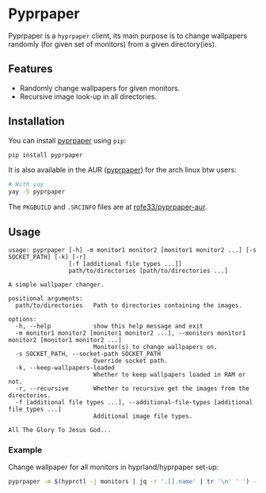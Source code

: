 # Pyprpaper

Pyprpaper  is  a   `hyprpaper`  client,  its  main
purpose   is   to   change   wallpapers   randomly
(for  given   set  of   monitors)  from   a  given
directory(ies).

## Features

- Randomly change wallpapers for given monitors.
- Recursive image look-up in all directories.

## Installation

You can install [pyprpaper](https://pypi.org/project/pyprpaper/) using `pip`:

```sh
pip install pyprpaper
```

It is also available in the AUR ([pyprpaper](https://aur.archlinux.org/packages/pyprpaper)) for the arch linux
btw users:

```sh
# With yay
yay -S pyprpaper
```

The `PKGBUILD` and `.SRCINFO` files are at
[rofe33/pyprpaper-aur](https://github.com/rofe33/pyprpaper-aur).

## Usage

```
usage: pyprpaper [-h] -m monitor1 monitor2 [monitor1 monitor2 ...] [-s SOCKET_PATH] [-k] [-r]
                 [-f [additional file types ...]]
                 path/to/directories [path/to/directories ...]

A simple wallpaper changer.

positional arguments:
  path/to/directories   Path to directories containing the images.

options:
  -h, --help            show this help message and exit
  -m monitor1 monitor2 [monitor1 monitor2 ...], --monitors monitor1 monitor2 [monitor1 monitor2 ...]
                        Monitor(s) to change wallpapers on.
  -s SOCKET_PATH, --socket-path SOCKET_PATH
                        Override socket path.
  -k, --keep-wallpapers-loaded
                        Whether to keep wallpapers loaded in RAM or not.
  -r, --recursive       Whether to recursive get the images from the directories.
  -f [additional file types ...], --additional-file-types [additional file types ...]
                        Additional image file types.

All The Glory To Jesus God...
```

### Example

Change  wallpaper  for  all monitors in hyprland/hyprpaper set-up:

```sh
pyprpaper -m $(hyprctl -j monitors | jq -r '.[].name' | tr '\n' ' ') -- /path/to/wallpaper/directories
```
